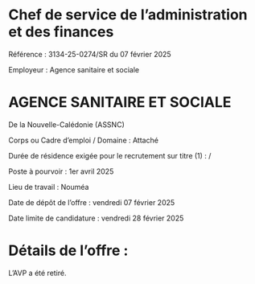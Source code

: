 # Chef de service de l’administration et des finances

Référence : 3134-25-0274/SR du 07 février 2025

Employeur : Agence sanitaire et sociale

# AGENCE SANITAIRE ET SOCIALE

De la Nouvelle-Calédonie (ASSNC)

Corps ou Cadre d’emploi / Domaine : Attaché

Durée de résidence exigée pour le recrutement sur titre (1) : /

Poste à pourvoir : 1er avril 2025

Lieu de travail : Nouméa

Date de dépôt de l’offre : vendredi 07 février 2025

Date limite de candidature : vendredi 28 février 2025

# Détails de l’offre :

L’AVP a été retiré.